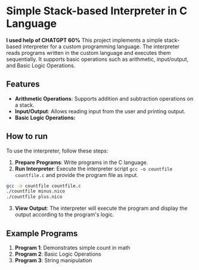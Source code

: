 # Simple Stack-based Interpreter in C Language

**I used help of CHATGPT 60%**
This project implements a simple stack-based interpreter for a custom programming language. The interpreter reads programs written in the custom language and executes them sequentially. It supports basic operations such as arithmetic, input/output, and Basic Logic Operations. 

## Features

- **Arithmetic Operations**: Supports addition and subtraction operations on a stack.
- **Input/Output**: Allows reading input from the user and printing output.
- **Basic Logic Operations:**


## How to run

To use the interpreter, follow these steps:

1. **Prepare Programs**: Write programs in the C language.
2. **Run Interpreter**: Execute the interpreter script `gcc -o countfile countfile.c` and provide the program file as input.

```bash
gcc -o countfile countfile.c
./countfile minus.nico 
./countfile plus.nico   
```

3. **View Output**: The interpreter will execute the program and display the output according to the program's logic.

## Example Programs

1. **Program 1**: Demonstrates simple count in math 
2. **Program 2**: Basic Logic Operations
3. **Program 3**: String manipulation